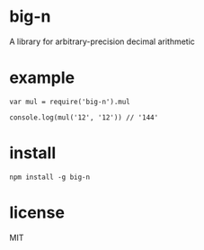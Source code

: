 # big-n
A library for arbitrary-precision decimal arithmetic

# example

```
var mul = require('big-n').mul

console.log(mul('12', '12')) // '144'
```

# install

```
npm install -g big-n
```

# license

MIT